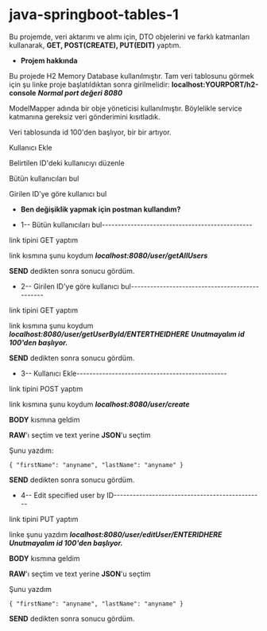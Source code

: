 # java-springboot-tables-1
Bu projemde, veri aktarımı ve alımı için, DTO objelerini ve farklı katmanları kullanarak,  **GET, POST(CREATE), PUT(EDIT)** yaptım. 

- **Projem hakkında**

Bu projede H2 Memory Database kullanılmıştır. Tam veri tablosunu görmek için şu linke proje başlatıldıktan sonra girilmelidir:  **localhost:YOURPORT/h2-console** ***Normal port değeri 8080***

ModelMapper adında bir obje yöneticisi kullanılmıştır. Böylelikle service katmanına gereksiz veri gönderimini kısıtladık.

Veri tablosunda id 100'den başlıyor, bir bir artıyor.

Kullanıcı Ekle

Belirtilen ID'deki kullanıcıyı düzenle

Bütün kullanıcıları bul

Girilen ID'ye göre kullanıcı bul



- **Ben değişiklik yapmak için postman kullandım?**






- 1-- Bütün kullanıcıları bul-----------------------------------------------

link tipini GET yaptım

link kısmına şunu koydum ***localhost:8080/user/getAllUsers***

**SEND** dedikten sonra sonucu gördüm.









- 2-- Girilen ID'ye göre kullanıcı bul-----------------------------------------------

link tipini GET yaptım

link kısmına şunu koydum ***localhost:8080/user/getUserById/ENTERTHEIDHERE*** ***Unutmayalım id 100'den başlıyor.***

**SEND** dedikten sonra sonucu gördüm.






- 3-- Kullanıcı Ekle-----------------------------------------------

link tipini POST yaptım

link kısmına şunu koydum ***localhost:8080/user/create***

 **BODY** kısmına geldim

**RAW**'ı seçtim ve text yerine **JSON**'u seçtim 

Şunu yazdım:

`
{
    "firstName": "anyname",
    "lastName": "anyname"
}
`

**SEND** dedikten sonra sonucu gördüm.










- 4-- Edit specified user by ID-----------------------------------------------

link tipini PUT yaptım

linke şunu yazdım ***localhost:8080/user/editUser/ENTERIDHERE*** ***Unutmayalım id 100'den başlıyor.***

**BODY** kısmına geldim

**RAW**'ı seçtim ve text yerine **JSON**'u seçtim 

Şunu yazdım

`
{
    "firstName": "anyname",
    "lastName": "anyname"
}
`

**SEND** dedikten sonra sonucu gördüm.












